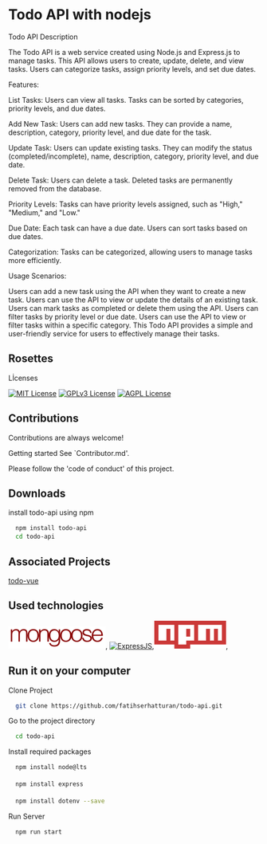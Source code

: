
# Todo API with nodejs


Todo API Description

The Todo API is a web service created using Node.js and Express.js to manage tasks. This API allows users to create, update, delete, and view tasks. Users can categorize tasks, assign priority levels, and set due dates.

Features:

List Tasks: Users can view all tasks. Tasks can be sorted by categories, priority levels, and due dates.

Add New Task: Users can add new tasks. They can provide a name, description, category, priority level, and due date for the task.

Update Task: Users can update existing tasks. They can modify the status (completed/incomplete), name, description, category, priority level, and due date.

Delete Task: Users can delete a task. Deleted tasks are permanently removed from the database.

Priority Levels: Tasks can have priority levels assigned, such as "High," "Medium," and "Low."

Due Date: Each task can have a due date. Users can sort tasks based on due dates.

Categorization: Tasks can be categorized, allowing users to manage tasks more efficiently.

Usage Scenarios:

Users can add a new task using the API when they want to create a new task.
Users can use the API to view or update the details of an existing task.
Users can mark tasks as completed or delete them using the API.
Users can filter tasks by priority level or due date.
Users can use the API to view or filter tasks within a specific category.
This Todo API provides a simple and user-friendly service for users to effectively manage their tasks.


## Rosettes

Lİcenses

[![MIT License](https://img.shields.io/badge/License-MIT-green.svg)](https://choosealicense.com/licenses/mit/)
[![GPLv3 License](https://img.shields.io/badge/License-GPL%20v3-yellow.svg)](https://opensource.org/licenses/)
[![AGPL License](https://img.shields.io/badge/license-AGPL-blue.svg)](http://www.gnu.org/licenses/agpl-3.0)

  
## Contributions


Contributions are always welcome!

Getting started See `Contributor.md'.

Please follow the 'code of conduct' of this project.

  
## Downloads 

install todo-api using npm

```bash 
  npm install todo-api
  cd todo-api
```
    
## Associated Projects



[todo-vue](https://github.com/fatihserhatturan/todoApp-vue)

  
## Used technologies

[![Monogoose](https://github.com/MarioTerron/logo-images/blob/master/logos/mongoose.png)](http://mongoosejs.com/), [![ExpressJS](https://github.com/MarioTerron/logo-images/blob/master/logos/expressjs.png)](http://expressjs.com///),[![npm](https://github.com/MarioTerron/logo-images/blob/master/logos/npm.png)](https://www.npmjs.com/),

  
## Run it on your computer


Clone Project

```bash
  git clone https://github.com/fatihserhatturan/todo-api.git
```

Go to the project directory

```bash
  cd todo-api
```


Install required packages

```bash
  npm install node@lts

  npm install express

  npm install dotenv --save
```

Run Server

```bash
  npm run start
```

  

